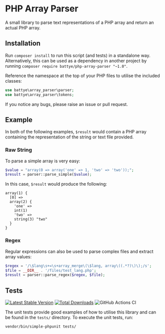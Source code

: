 # PHP Array Parser
A small library to parse text representations of a PHP array and return an actual PHP array.

## Installation

Run `composer install` to run this script (and tests) in a standalone way. Alternatively, this can be used as a dependency in another project by running `composer require battye/php-array-parser "~1.0"`.

Reference the namespace at the top of your PHP files to utilise the included classes:

```php
use battye\array_parser\parser;
use battye\array_parser\tokens;
```

If you notice any bugs, please raise an issue or pull request.

## Example

In both of the following examples, `$result` would contain a PHP array containing the representation of the string or text file provided.

### Raw String

To parse a simple array is very easy:

```php
$value = "array(0 => array('one' => 1, 'two' => 'two'));";
$result = parser::parse_simple($value);
```

In this case, `$result` would produce the following:

    array(1) {
      [0] =>
      array(2) {
        'one' =>
        int(1)
        'two' =>
        string(3) "two"
      }
    }

### Regex

Regular expressions can also be used to parse complex files and extract array values:

```php
$regex = '/\$lang\s+=\s+array_merge\(\$lang, array\((.*?)\)\);/s';
$file = __DIR__ . '/files/test_lang.php';
$result = parser::parse_regex($regex, $file);
```

## Tests

[![Latest Stable Version](https://poser.pugx.org/battye/php-array-parser/v/stable)](https://packagist.org/packages/battye/php-array-parser) [![Total Downloads](https://poser.pugx.org/battye/php-array-parser/downloads)](https://packagist.org/packages/battye/php-array-parser) ![GitHub Actions CI](https://github.com/battye/php-array-parser/actions/workflows/phpunit.yaml/badge.svg?branch=master)

The unit tests provide good examples of how to utilise this library and can be found in the `tests/` directory. To execute the unit tests, run:

    vendor/bin/simple-phpunit tests/
